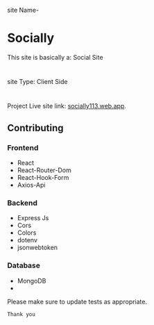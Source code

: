 site Name- 
# Socially

This site is basically a: Social Site
#
site Type: Client Side
#

Project Live site link: [socially113.web.app](https://socially113.web.app).



## Contributing

### Frontend
- React
- React-Router-Dom
- React-Hook-Form
- Axios-Api

### Backend
- Express Js
- Cors
- Colors
- dotenv
- jsonwebtoken
<!-- - Node Js
- Mongoose
- JSON Web Token
- Bcrypt Js
- Stripe -->

### Database
- MongoDB
- 

Please make sure to update tests as appropriate.

```Thank you```